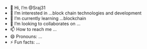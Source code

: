 - 👋 Hi, I’m @Sraj31
- 👀 I’m interested in ...block chain technologies and development 
- 🌱 I’m currently learning ...blockchain
- 💞️ I’m looking to collaborates on ...
- 📫 How to reach me ...
- 😄 Pronouns: ...
- ⚡ Fun facts: ...

<!---
Sraj31/Sraj31 is a ✨ special ✨ repository because its `README.md` (this file) appears on your GitHub profile.
You can click the Preview link to take a look at your changes.
--->
